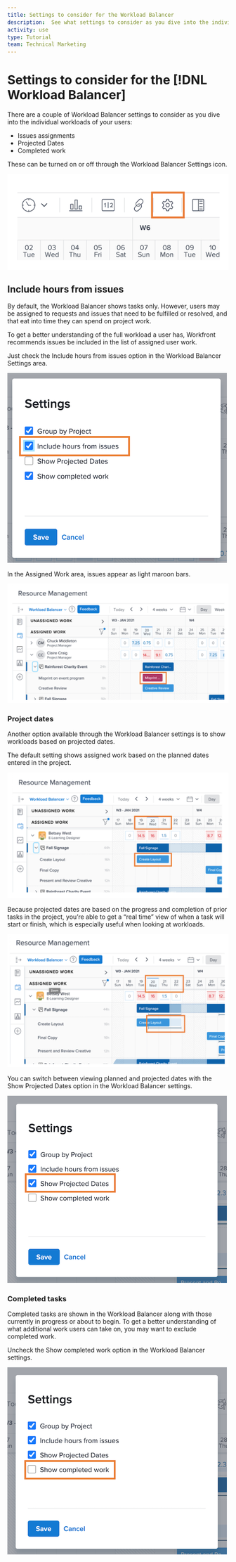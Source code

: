 ```yaml
---
title: Settings to consider for the Workload Balancer
description:  See what settings to consider as you dive into the individual workloads of your users.
activity: use
type: Tutorial
team: Technical Marketing
---
```

# Settings to consider for the [!DNL Workload Balancer]

There are a couple of Workload Balancer settings to consider as you dive into the individual workloads of your users:

* Issues assignments
* Projected Dates
* Completed work


These can be turned on or off through the Workload Balancer Settings icon.

![Workload Balancer settings icon](assets/wlbsettings_01.png)

## Include hours from issues

By default, the Workload Balancer shows tasks only. However, users may be assigned to requests and issues that need to be fulfilled or resolved, and that eat into time they can spend on project work.

To get a better understanding of the full workload a user has, Workfront recommends issues be included in the list of assigned user work.

Just check the Include hours from issues option in the Workload Balancer Settings area.

![include hours from issues](assets/wlbsettings_02.png)

In the Assigned Work area, issues appear as light maroon bars.

![issues highlight](assets/wlbsettings_03.png)

### Project dates

Another option available through the Workload Balancer settings is to show workloads based on projected dates.

The default setting shows assigned work based on the planned dates entered in the project.

![assigned work with time frame](assets/wlbsettings_04.png)

Because projected dates are based on the progress and completion of prior tasks in the project, you’re able to get a “real time” view of when a task will start or finish, which is especially useful when looking at workloads.

![real time time frame](assets/wlbsettings_05.png)

You can switch between viewing planned and projected dates with the Show Projected Dates option in the Workload Balancer settings.

![show projected dates](assets/wlbsettings_06.png)

### Completed tasks

Completed tasks are shown in the Workload Balancer along with those currently in progress or about to begin. To get a better understanding of what additional work users can take on, you may want to exclude completed work.

Uncheck the Show completed work option in the Workload Balancer settings.

![show completed work](assets/wlbsettings_07.png)
